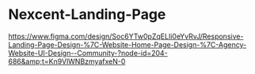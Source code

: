 # Nexcent-Landing-Page
https://www.figma.com/design/Soc6YTw0pZqELIi0eYvRvJ/Responsive-Landing-Page-Design-%7C-Website-Home-Page-Design-%7C-Agency-Website-UI-Design--Community-?node-id=204-686&amp;t=Kn9VlWNBzmyafxeN-0
